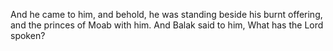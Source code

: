 And he came to him, and behold, he was standing beside his burnt offering, and the princes of Moab with him. And Balak said to him, What has the Lord spoken?
